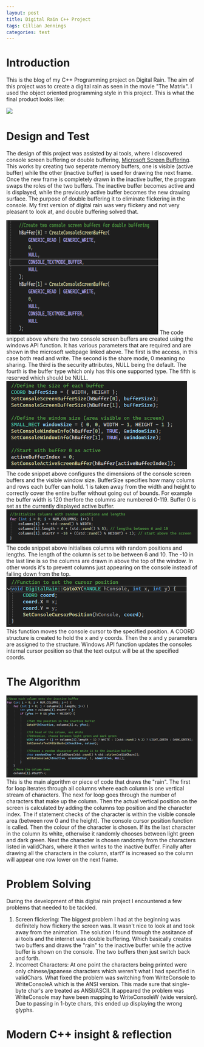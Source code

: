 ```yaml
---
layout: post
title: Digital Rain C++ Project
tags: Cillian Jennings
categories: test
---
```


# Introduction
This is the blog of my C++ Programming project on Digital Rain. The aim of this project was to create a digital rain as seen in the movie "The Matrix". 
I used the object oriented programming style in this project. This is what the final product looks like:

<img src="https://raw.githubusercontent.com/cillianjennings/DigitalRainCPP/main/docs/assets/images/DigitalRain.gif">

# Design and Test
The design of this project was assisted by ai tools, where I discovered console screen buffering or double buffering, [Microsoft Screen Buffering](https://learn.microsoft.com/en-us/windows/console/createconsolescreenbuffer).
This works by creating two seperate memory buffers, one is visible (active buffer) while the other (inactive buffer) is used for drawing the next frame.
Once the new frame is completely drawn in the inactive buffer, the program swaps the roles of the two buffers. The inactive buffer becomes active and is displayed, 
while the previously active buffer becomes the new drawing surface.
The purpose of double buffering it to eliminate flickering in the console. My first version of digital rain was very flickery and not very pleasant to look at, and double buffering solved that.

<img src="https://raw.githubusercontent.com/cillianjennings/DigitalRainCPP/main/docs/assets/images/DoubleBuffering1.png" width="400" height="300">
The code snippet above where the two console screen buffers are created using the windows API function. It has various parameters that are required and are shown in the microsoft webpage linked above.
The first is the access, in this case both read and write. The second is the share mode, 0 meaning no sharing. The third is the security attributes, NULL being the default. The fourth is the buffer type which only has this one supported type. The fifth is reserved which should be NULL.

<img src="https://raw.githubusercontent.com/cillianjennings/DigitalRainCPP/main/docs/assets/images/DoubleBuffering2.png">
The code snippet above configures the dimensions of the console screen buffers and the visible window size. BufferSize specifies how many colums and rows each buffer can hold. 
1 is taken away from the width and height to correctly cover the entire buffer without going out of bounds. For example the buffer width is 120 therfore the columns are numbered 0-119.
Buffer 0 is set as the currently displayed active buffer.

<img src="https://raw.githubusercontent.com/cillianjennings/DigitalRainCPP/main/docs/assets/images/Initialise.png">
The code snippet above initialises columns with random positions and lengths. The length of the column is set to be between 6 and 10. The -10 in the last line is so the columns are drawn in above the top of the window.
In other words it's to prevent columns just appearing on the console instead of falling down from the top.

<img src="https://raw.githubusercontent.com/cillianjennings/DigitalRainCPP/main/docs/assets/images/SetCursorPos.png">
This function moves the console cursor to the specified position. A COORD structure is created to hold the x and y coords. Then the x and y parameters are assigned to the structure.
Windows API function updates the consoles internal cursor position so that the text output will be at the specified coords.

# The Algorithm

<img src="https://raw.githubusercontent.com/cillianjennings/DigitalRainCPP/main/docs/assets/images/Algorithm.png">
This is the main algorithm or piece of code that draws the "rain". The first for loop iterates through all columns where each column is one vertical stream of characters. 
The next for loop goes through the number of characters that make up the column. Then the actual vertical position on the screen is calculated by adding the columns top position and the character index.
The if statement checks of the character is within the visible console area (between row 0 and the height). The console cursor position function is called. Then the colour of the character is chosen. If its the last character in the column its white, otherwise it randomly chooses between light green and dark green. Next the character is chosen randomly from the characters listed in validChars, where it then writes to the inactive buffer.
Finally after drawing all the characters in the column, startY is increased so the column will appear one row lower on the next frame.

# Problem Solving

During the development of this digital rain project I encountered a few problems that needed to be tackled.

1. Screen flickering: The biggest problem I had at the beginning was definitely how flickery the screen was. It wasn't nice to look at and took away from the animation.
   The solution I found through the assitance of ai tools and the internet was double buffering. Which basically creates two buffers and draws the "rain" to the inactive buffer while the active
   buffer is shown on the console. The two buffers then just switch back and forth.
2. Incorrect Characters: At one point the characters being printed were only chinese/japanese characters which weren't what I had specified in validChars. What fixed the problem was switching from
   WriteConsole to WriteConsoleA which is the ANSI version. This made sure that single-byte char's are treated as ANSI/ASCII. It appeared the problem was WriteConsole may have been mapping to WriteConsoleW
   (wide version). Due to passing in 1-byte chars, this ended up displaying the wrong glyphs.


# Modern C++ insight & reflection



